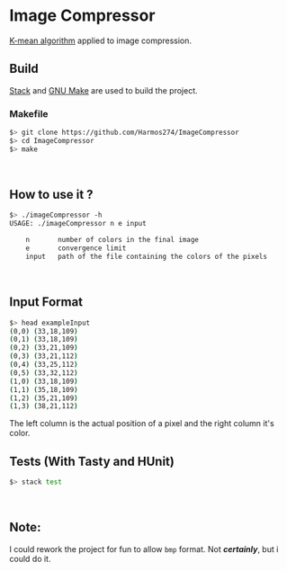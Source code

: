 # Image Compressor
[K-mean algorithm](https://en.wikipedia.org/wiki/K-means_clustering) applied to image compression.
<br>

## Build
[Stack](https://docs.haskellstack.org/en/stable/README/) and [GNU Make](https://www.gnu.org/software/make/) are used to build the project.

### Makefile
```sh
$> git clone https://github.com/Harmos274/ImageCompressor
$> cd ImageCompressor
$> make
```
<br>

## How to use it ?
```sh
$> ./imageCompressor -h
USAGE: ./imageCompressor n e input

	n		number of colors in the final image
	e		convergence limit
	input	path of the file containing the colors of the pixels
```
<br>

## Input Format
```sh
$> head exampleInput
(0,0) (33,18,109)
(0,1) (33,18,109)
(0,2) (33,21,109)
(0,3) (33,21,112)
(0,4) (33,25,112)
(0,5) (33,32,112)
(1,0) (33,18,109)
(1,1) (35,18,109)
(1,2) (35,21,109)
(1,3) (38,21,112)
```
The left column is the actual position of a pixel and the right column it's color.
<br>

## Tests (With Tasty and HUnit)

```sh
$> stack test
```
<br>

## Note:
I could rework the project for fun to allow `bmp` format. Not ***certainly***, but i could do it.
